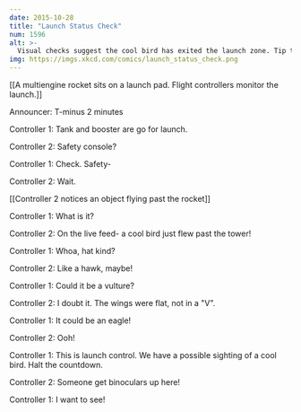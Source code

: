 ```yaml
---
date: 2015-10-28
title: "Launch Status Check"
num: 1596
alt: >-
  Visual checks suggest the cool bird has exited the launch zone. Tip the rocket sideways and resume the countdown--we're gonna go find it!
img: https://imgs.xkcd.com/comics/launch_status_check.png
---
```

[[A multiengine rocket sits on a launch pad.  Flight controllers monitor the launch.]]

Announcer: T-minus 2 minutes

Controller 1: Tank and booster are go for launch.

Controller 2: Safety console?

Controller 1: Check. Safety-

Controller 2: Wait.

[[Controller 2 notices an object flying past the rocket]]

Controller 1: What is it?

Controller 2: On the live feed- a cool bird just flew past the tower!

Controller 1: Whoa, hat kind?

Controller 2: Like a hawk, maybe!

Controller 1: Could it be a vulture?

Controller 2: I doubt it. The wings were flat, not in a "V".

Controller 1: It could be an eagle!

Controller 2: Ooh!

Controller 1: This is launch control. We have a possible sighting of a cool bird. Halt the countdown.

Controller 2: Someone get binoculars up here!

Controller 1: I want to see!


